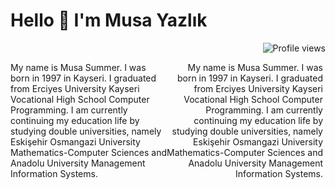 # Hello 👋 I'm Musa Yazlık

<img align="right" src="https://gpvc.arturio.dev/musayazlik" alt="Profile views">

<br>

<div style='display: flex'>
<p style='width: 250px' width='250' align='left'>My name is Musa Summer. I was born in 1997 in Kayseri. I graduated from Erciyes University Kayseri Vocational High School Computer Programming. I am currently continuing my education life by studying double universities, namely Eskişehir Osmangazi University Mathematics-Computer Sciences and Anadolu University Management Information Systems.</p>

<p style='width: 250px' width='250' align='right'>My name is Musa Summer. I was born in 1997 in Kayseri. I graduated from Erciyes University Kayseri Vocational High School Computer Programming. I am currently continuing my education life by studying double universities, namely Eskişehir Osmangazi University Mathematics-Computer Sciences and Anadolu University Management Information Systems.</p>
</div>

